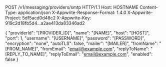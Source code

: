 POST /v1/messaging/providers/smtp HTTP/1.1
Host: HOSTNAME
Content-Type: application/json
X-Appwrite-Response-Format: 1.4.0
X-Appwrite-Project: 5df5acd0d48c2
X-Appwrite-Key: 919c2d18fb5d4...a2ae413da83346ad2

{
  "providerId": "[PROVIDER_ID]",
  "name": "[NAME]",
  "host": "[HOST]",
  "port": 1,
  "username": "[USERNAME]",
  "password": "[PASSWORD]",
  "encryption": "none",
  "autoTLS": false,
  "mailer": "[MAILER]",
  "fromName": "[FROM_NAME]",
  "fromEmail": "email@example.com",
  "replyToName": "[REPLY_TO_NAME]",
  "replyToEmail": "email@example.com",
  "enabled": false
}
